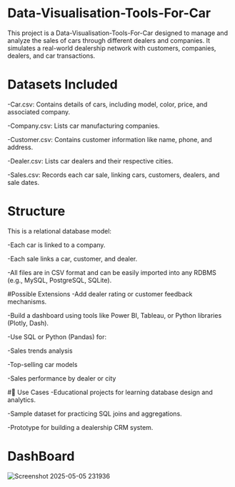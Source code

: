 # Data-Visualisation-Tools-For-Car
This project is a Data-Visualisation-Tools-For-Car designed to manage and analyze the sales of cars through different dealers and companies. It simulates a real-world dealership network with customers, companies, dealers, and car transactions.

# Datasets Included
-Car.csv: Contains details of cars, including model, color, price, and associated company.

-Company.csv: Lists car manufacturing companies.

-Customer.csv: Contains customer information like name, phone, and address.

-Dealer.csv: Lists car dealers and their respective cities.

-Sales.csv: Records each car sale, linking cars, customers, dealers, and sale dates.

# Structure
This is a relational database model:

-Each car is linked to a company.

-Each sale links a car, customer, and dealer.

-All files are in CSV format and can be easily imported into any RDBMS (e.g., MySQL, PostgreSQL, SQLite).

#Possible Extensions
-Add dealer rating or customer feedback mechanisms.

-Build a dashboard using tools like Power BI, Tableau, or Python libraries (Plotly, Dash).

-Use SQL or Python (Pandas) for:

  -Sales trends analysis

  -Top-selling car models

  -Sales performance by dealer or city

#📌 Use Cases
-Educational projects for learning database design and analytics.

-Sample dataset for practicing SQL joins and aggregations.

-Prototype for building a dealership CRM system.
# DashBoard
![Screenshot 2025-05-05 231936](https://github.com/user-attachments/assets/35d0d1b0-1fc0-4dc5-819d-169d154ece88)

